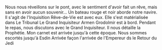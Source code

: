 Nous nous réveillons sur le pont, avec le sentiment d'avoir fait un rêve, mais sans en avoir aucun souvenir...
Un bateau rouge et noir aborde notre navire.
Il s'agit de l'Inquisition
Rêve-de-Vie est avec eux. Elle s'est matérialisée dans Le Tribunal
Le Grand Inquisiteur Armen Grodolmir est à bord.
Pendant le repas, nous discutons avec le Grand Inquisiteur.
Il nous détaille la Prophétie. Mon carnet est arrivée jusqu'à cette époque.
Nous sommes escortés jusqu'à Esdin
Arrivée façon l'arrivée de l'Empereur ds le Retour du Jedi
